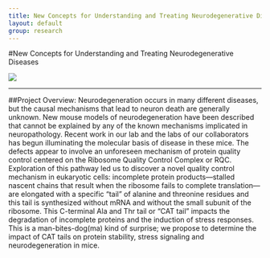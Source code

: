 ```yaml
---
title: New Concepts for Understanding and Treating Neurodegenerative Diseases - Frost Lab Research
layout: default
group: research
---
```


#New Concepts for Understanding and Treating Neurodegenerative Diseases

<img class="responsive-img" src="{{site.baseurl}}/static/img/research/pbbr.jpg"/>

-------

##Project Overview:
Neurodegeneration occurs in many different diseases, but the causal mechanisms that lead to neuron death are generally unknown. New mouse models of neurodegeneration have been described that cannot be explained by any of the known mechanisms implicated in neuropathology. Recent work in our lab and the labs of our collaborators has begun illuminating the molecular basis of disease in these mice. The defects appear to involve an unforeseen mechanism of protein quality control centered on the Ribosome Quality Control Complex or RQC. Exploration of this pathway led us to discover a novel quality control mechanism in eukaryotic cells: incomplete protein products—stalled nascent chains that result when the ribosome fails to complete translation—are elongated with a specific “tail” of alanine and threonine residues and this tail is synthesized without mRNA and without the small subunit of the ribosome. This C-terminal Ala and Thr tail or “CAT tail” impacts the degradation of incomplete proteins and the induction of stress responses. This is a man-bites-dog(ma) kind of surprise; we propose to determine the impact of CAT tails on protein stability, stress signaling and neurodegeneration in mice. 
